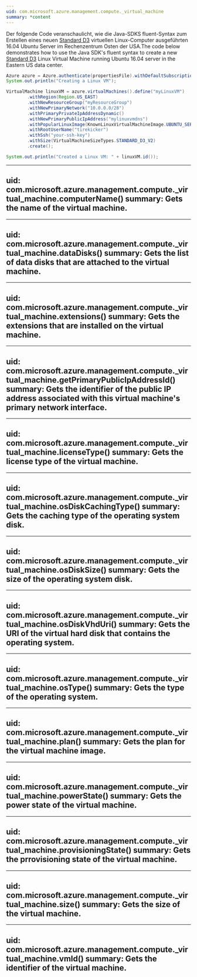 ```yaml
---
uid: com.microsoft.azure.management.compute._virtual_machine
summary: *content
---
```


<span data-ttu-id="42fec-101">Der folgende Code veranschaulicht, wie die Java-SDKS fluent-Syntax zum Erstellen eines neuen [Standard D3](https://azure.microsoft.com/en-us/documentation/articles/virtual-machines-windows-sizes/#d-series) virtuellen Linux-Computer ausgeführten 16.04 Ubuntu Server im Rechenzentrum Osten der USA.</span><span class="sxs-lookup"><span data-stu-id="42fec-101">The code below demonstrates how to use the Java SDK's fluent syntax to create a new [Standard D3](https://azure.microsoft.com/en-us/documentation/articles/virtual-machines-windows-sizes/#d-series) Linux Virtual Machine running Ubuntu 16.04 server in the Eastern US data center.</span></span>

```java
Azure azure = Azure.authenticate(propertiesFile).withDefaultSubscription();
System.out.println("Creating a Linux VM");

VirtualMachine linuxVM = azure.virtualMachines().define("myLinuxVM")
        .withRegion(Region.US_EAST)
        .withNewResourceGroup("myResourceGroup")
        .withNewPrimaryNetwork("10.0.0.0/28")
        .withPrimaryPrivateIpAddressDynamic()
        .withNewPrimaryPublicIpAddress("mylinuxvmdns")
        .withPopularLinuxImage(KnownLinuxVirtualMachineImage.UBUNTU_SERVER_16_04_LTS)
        .withRootUserName("tirekicker")
        .withSsh("your-ssh-key")
        .withSize(VirtualMachineSizeTypes.STANDARD_D3_V2)
        .create();

System.out.println("Created a Linux VM: " + linuxVM.id());
```

---
uid: com.microsoft.azure.management.compute._virtual_machine.computerName()
summary: Gets the name of the virtual machine.
---

---
uid: com.microsoft.azure.management.compute._virtual_machine.dataDisks()
summary: Gets the list of data disks that are attached to the virtual machine.
---

---
uid: com.microsoft.azure.management.compute._virtual_machine.extensions()
summary: Gets the extensions that are installed on the virtual machine.
---

---
uid: com.microsoft.azure.management.compute._virtual_machine.getPrimaryPublicIpAddressId()
summary: Gets the identifier of the public IP address associated with this virtual machine's primary network interface.
---

---
uid: com.microsoft.azure.management.compute._virtual_machine.licenseType()
summary: Gets the license type of the virtual machine.
---

---
uid: com.microsoft.azure.management.compute._virtual_machine.osDiskCachingType()
summary: Gets the caching type of the operating system disk.
---

---
uid: com.microsoft.azure.management.compute._virtual_machine.osDiskSize()
summary: Gets the size of the operating system disk.
---

---
uid: com.microsoft.azure.management.compute._virtual_machine.osDiskVhdUri()
summary: Gets the URI of the virtual hard disk that contains the operating system.
---

---
uid: com.microsoft.azure.management.compute._virtual_machine.osType()
summary: Gets the type of the operating system.
---

---
uid: com.microsoft.azure.management.compute._virtual_machine.plan()
summary: Gets the plan for the virtual machine image.
---

---
uid: com.microsoft.azure.management.compute._virtual_machine.powerState()
summary: Gets the power state of the virtual machine.
---

---
uid: com.microsoft.azure.management.compute._virtual_machine.provisioningState()
summary: Gets the prrovisioning state of the virtual machine.
---

---
uid: com.microsoft.azure.management.compute._virtual_machine.size()
summary: Gets the size of the virtual machine.
---

---
uid: com.microsoft.azure.management.compute._virtual_machine.vmId()
summary: Gets the identifier of the virtual machine.
---